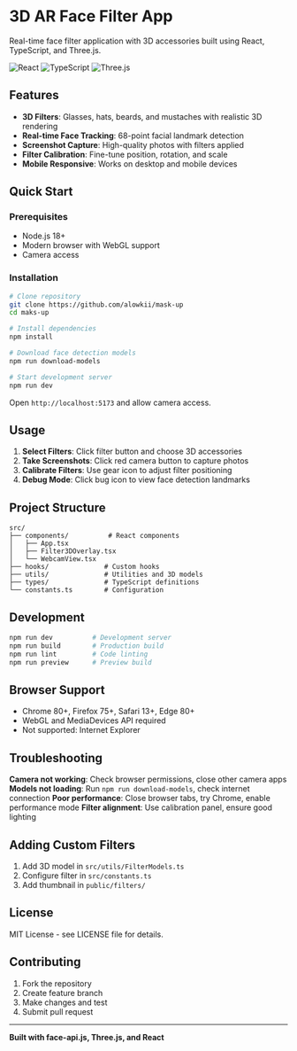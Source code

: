 # 3D AR Face Filter App

Real-time face filter application with 3D accessories built using React, TypeScript, and Three.js.

![React](https://img.shields.io/badge/React-19.1.0-blue) ![TypeScript](https://img.shields.io/badge/TypeScript-5.8.3-blue) ![Three.js](https://img.shields.io/badge/Three.js-0.160.0-green)

## Features

- **3D Filters**: Glasses, hats, beards, and mustaches with realistic 3D rendering
- **Real-time Face Tracking**: 68-point facial landmark detection
- **Screenshot Capture**: High-quality photos with filters applied
- **Filter Calibration**: Fine-tune position, rotation, and scale
- **Mobile Responsive**: Works on desktop and mobile devices

## Quick Start

### Prerequisites

- Node.js 18+
- Modern browser with WebGL support
- Camera access

### Installation

```bash
# Clone repository
git clone https://github.com/alowkii/mask-up
cd maks-up

# Install dependencies
npm install

# Download face detection models
npm run download-models

# Start development server
npm run dev
```

Open `http://localhost:5173` and allow camera access.

## Usage

1. **Select Filters**: Click filter button and choose 3D accessories
2. **Take Screenshots**: Click red camera button to capture photos
3. **Calibrate Filters**: Use gear icon to adjust filter positioning
4. **Debug Mode**: Click bug icon to view face detection landmarks

## Project Structure

```
src/
├── components/          # React components
│   ├── App.tsx
│   ├── Filter3DOverlay.tsx
│   └── WebcamView.tsx
├── hooks/              # Custom hooks
├── utils/              # Utilities and 3D models
├── types/              # TypeScript definitions
└── constants.ts        # Configuration
```

## Development

```bash
npm run dev          # Development server
npm run build        # Production build
npm run lint         # Code linting
npm run preview      # Preview build
```

## Browser Support

- Chrome 80+, Firefox 75+, Safari 13+, Edge 80+
- WebGL and MediaDevices API required
- Not supported: Internet Explorer

## Troubleshooting

**Camera not working**: Check browser permissions, close other camera apps
**Models not loading**: Run `npm run download-models`, check internet connection
**Poor performance**: Close browser tabs, try Chrome, enable performance mode
**Filter alignment**: Use calibration panel, ensure good lighting

## Adding Custom Filters

1. Add 3D model in `src/utils/FilterModels.ts`
2. Configure filter in `src/constants.ts`
3. Add thumbnail in `public/filters/`

## License

MIT License - see LICENSE file for details.

## Contributing

1. Fork the repository
2. Create feature branch
3. Make changes and test
4. Submit pull request

---

**Built with face-api.js, Three.js, and React**
